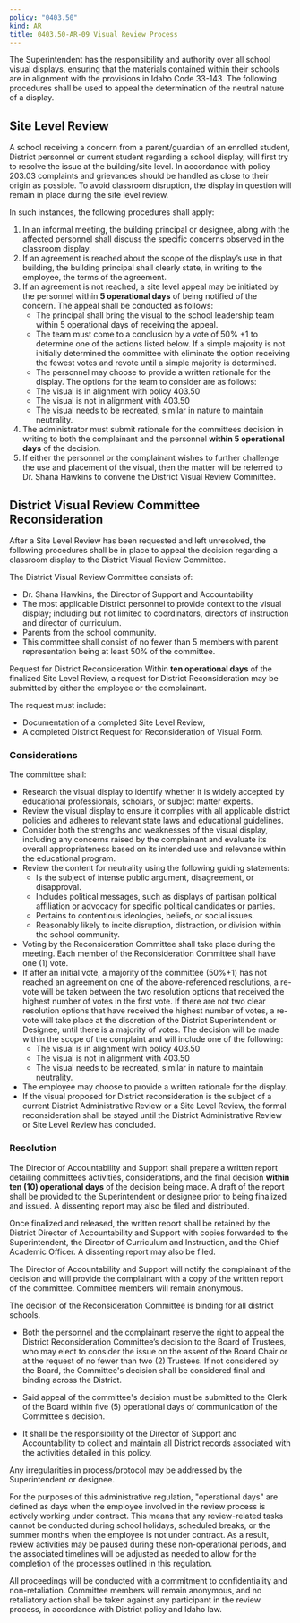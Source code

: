 ```yaml
---
policy: "0403.50"
kind: AR
title: 0403.50-AR-09 Visual Review Process
---
```


The Superintendent has the responsibility and authority over all school visual displays, ensuring that the materials contained within their schools are in alignment with the provisions in Idaho Code 33-143.  The following procedures shall be used to appeal the determination of the neutral nature of a display.

## Site Level Review
A school receiving a concern from a parent/guardian of an enrolled student, District personnel or current student regarding a school display, will first try to resolve the issue at the building/site level. In accordance with policy 203.03 complaints and grievances should be handled as close to their origin as possible. To avoid classroom disruption, the display in question will remain in place during the site level review.

In such instances, the following procedures shall apply: 

1. In an informal meeting, the building principal or designee, along with the affected personnel shall discuss the specific concerns observed in the classroom display. 
2. If an agreement is reached about the scope of the display’s use in that building, the building principal shall clearly state, in writing to the employee, the terms of the agreement.  
3. If an agreement is not reached, a site level appeal may be initiated by the personnel within **5 operational days** of being notified of the concern.
The appeal shall be conducted as follows: 
    - The principal shall bring the visual to the school leadership team within 5 operational days of receiving the appeal.   
    - The team must come to a conclusion by a vote of 50% +1 to determine one of the actions listed below.  If a simple majority is not initially determined the committee with eliminate the option receiving the fewest votes and revote until a simple majority is determined.   
    - The personnel may choose to provide a written rationale for the display. 
The options for the team to consider are as follows:  
    - The visual is in alignment with policy 403.50
    - The visual is not in alignment with 403.50
    - The visual needs to be recreated, similar in nature to maintain neutrality.   
4. The administrator must submit rationale for the committees decision in writing to both the complainant and the personnel **within 5 operational days** of the decision.
5. If either the personnel or the complainant wishes to further challenge the use and placement of the visual, then the matter will be referred to Dr. Shana Hawkins to convene the District Visual Review Committee.  

## District Visual Review Committee Reconsideration
After a Site Level Review has been requested and left unresolved, the following procedures shall be in place to appeal the decision regarding a classroom display to the District Visual Review Committee.
 
The District Visual Review Committee consists of: 

- Dr. Shana Hawkins, the Director of Support and Accountability  
- The most applicable District personnel to provide context to the visual display; including but not limited to coordinators, directors of instruction and director of curriculum.   
- Parents from the school community. 
- This committee shall consist of no fewer than 5 members with parent representation being at least 50% of the committee.   

Request for District Reconsideration
Within **ten operational days** of the finalized Site Level Review, a request for District Reconsideration may be submitted by either the employee or the complainant.

The request must include: 

- Documentation of a completed Site Level Review, 
- A completed District Request for Reconsideration of Visual Form. 

### Considerations

The committee shall: 

- Research the visual display to identify whether it is widely accepted by educational professionals, scholars, or subject matter experts.  
- Review the visual display to ensure it complies with all applicable district policies and adheres to relevant state laws and educational guidelines.  
- Consider both the strengths and weaknesses of the visual display, including any concerns raised by the complainant and evaluate its overall appropriateness based on its intended use and relevance within the educational program. 
- Review the content for neutrality using the following guiding statements:
    - Is the subject of intense public argument, disagreement, or disapproval.
    - Includes political messages, such as displays of partisan political affiliation or advocacy for specific political candidates or parties.  
    - Pertains to contentious ideologies, beliefs, or social issues.
    - Reasonably likely to incite disruption, distraction, or division within the school community.   
- Voting by the Reconsideration Committee shall take place during the meeting. Each member of the Reconsideration Committee shall have one (1) vote. 
- If after an initial vote, a majority of the committee (50%+1) has not reached an agreement on one of the above-referenced resolutions, a re-vote will be taken between the two resolution options that received the highest number of votes in the first vote. If there are not two clear resolution options that have received the highest number of votes, a re-vote will take place at the discretion of the District Superintendent or Designee, until there is a majority of votes. The decision will be made within the scope of the complaint and will include one of the following: 
    - The visual is in alignment with policy 403.50
    - The visual is not in alignment with 403.50
    - The visual needs to be recreated, similar in nature to maintain neutrality.   
- The employee may choose to provide a written rationale for the display.  
- If the visual proposed for District reconsideration is the subject of a current District Administrative Review or a Site Level Review, the formal reconsideration shall be stayed until the District Administrative Review or Site Level Review has concluded.  

### Resolution
The Director of Accountability and Support shall prepare a written  report detailing committees activities, considerations, and the final decision  **within ten (10) operational days** of the decision being made. A draft of the report shall be provided to the Superintendent or designee prior to being finalized and issued. A dissenting report may also be filed and distributed. 

Once finalized and released, the written report shall be retained by the District Director of Accountability and Support with copies forwarded to the Superintendent, the Director of Curriculum and Instruction, and the Chief Academic Officer. A dissenting report may also be filed. 

The Director of Accountability and Support will notify the complainant of the decision and will provide the complainant with a copy of the written report of the committee. Committee members will remain anonymous. 

The decision of the Reconsideration Committee is binding for all district schools. 

- Both the personnel and the complainant reserve the right to appeal the District Reconsideration Committee’s decision to the Board of Trustees, who may elect to consider the issue on the assent of the Board Chair or at the request of no fewer than two (2) Trustees.  If not considered by the Board, the Committee's decision shall be considered final and binding across the District.

- Said appeal of the committee's decision must be submitted to the Clerk of the Board within five (5) operational days of communication of the Committee's decision.

-  It shall be the responsibility of the Director of Support and Accountability to collect and maintain all District records associated with the activities detailed in this policy.

Any irregularities in process/protocol may be addressed by the Superintendent or designee. 

For the purposes of this administrative regulation, "operational days" are defined as days when the employee involved in the review process is actively working under contract. This means that any review-related tasks cannot be conducted during school holidays, scheduled breaks, or the summer months when the employee is not under contract. As a result, review activities may be paused during these non-operational periods, and the associated timelines will be adjusted as needed to allow for the completion of the processes outlined in this regulation. 

All proceedings will be conducted with a commitment to confidentiality and non-retaliation. Committee members will remain anonymous, and no retaliatory action shall be taken against any participant in the review process, in accordance with District policy and Idaho law. 
